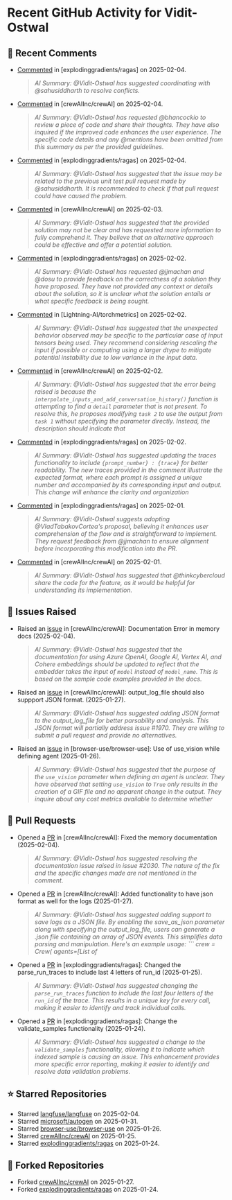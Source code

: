 # Recent GitHub Activity for Vidit-Ostwal

## 💬 Recent Comments
- [Commented](https://github.com/explodinggradients/ragas/pull/1880#issuecomment-2634875873) in [explodinggradients/ragas] on 2025-02-04.
  > *AI Summary: @Vidit-Ostwal has suggested coordinating with @sahusiddharth to resolve conflicts.*
- [Commented](https://github.com/crewAIInc/crewAI/pull/1985#issuecomment-2634692022) in [crewAIInc/crewAI] on 2025-02-04.
  > *AI Summary: @Vidit-Ostwal has requested @bhancockio to review a piece of code and share their thoughts. They have also inquired if the improved code enhances the user experience. The specific code details and any @mentions have been omitted from this summary as per the provided guidelines.*
- [Commented](https://github.com/explodinggradients/ragas/pull/1880#issuecomment-2634530854) in [explodinggradients/ragas] on 2025-02-04.
  > *AI Summary: @Vidit-Ostwal has suggested that the issue may be related to the previous unit test pull request made by @sahusiddharth. It is recommended to check if that pull request could have caused the problem.*
- [Commented](https://github.com/crewAIInc/crewAI/issues/2025#issuecomment-2631615412) in [crewAIInc/crewAI] on 2025-02-03.
  > *AI Summary: @Vidit-Ostwal has suggested that the provided solution may not be clear and has requested more information to fully comprehend it. They believe that an alternative approach could be effective and offer a potential solution.*
- [Commented](https://github.com/explodinggradients/ragas/issues/1868#issuecomment-2629482947) in [explodinggradients/ragas] on 2025-02-02.
  > *AI Summary: @Vidit-Ostwal has requested @jjmachan and @dosu to provide feedback on the correctness of a solution they have proposed. They have not provided any context or details about the solution, so it is unclear what the solution entails or what specific feedback is being sought.*
- [Commented](https://github.com/Lightning-AI/torchmetrics/issues/2920#issuecomment-2629456251) in [Lightning-AI/torchmetrics] on 2025-02-02.
  > *AI Summary: @Vidit-Ostwal has suggested that the unexpected behavior observed may be specific to the particular case of input tensors being used. They recommend considering rescaling the input if possible or computing using a larger dtype to mitigate potential instability due to low variance in the input data.*
- [Commented](https://github.com/crewAIInc/crewAI/issues/1977#issuecomment-2629395843) in [crewAIInc/crewAI] on 2025-02-02.
  > *AI Summary: @Vidit-Ostwal has suggested that the error being raised is because the `interpolate_inputs_and_add_conversation_history()` function is attempting to find a `detail` parameter that is not present. To resolve this, he proposes modifying `task 2` to use the output from `task 1` without specifying the parameter directly. Instead, the description should indicate that*
- [Commented](https://github.com/explodinggradients/ragas/pull/1880#issuecomment-2629385607) in [explodinggradients/ragas] on 2025-02-02.
  > *AI Summary: @Vidit-Ostwal has suggested updating the traces functionality to include `{prompt_number} : {trace}` for better readability. The new traces provided in the comment illustrate the expected format, where each prompt is assigned a unique number and accompanied by its corresponding input and output. This change will enhance the clarity and organization*
- [Commented](https://github.com/explodinggradients/ragas/issues/1871#issuecomment-2628965465) in [explodinggradients/ragas] on 2025-02-01.
  > *AI Summary: @Vidit-Ostwal suggests adopting @VladTabakovCortea's proposal, believing it enhances user comprehension of the flow and is straightforward to implement. They request feedback from @jjmachan to ensure alignment before incorporating this modification into the PR.*
- [Commented](https://github.com/crewAIInc/crewAI/issues/2015#issuecomment-2628794304) in [crewAIInc/crewAI] on 2025-02-01.
  > *AI Summary: @Vidit-Ostwal has suggested that @thinkcybercloud share the code for the feature, as it would be helpful for understanding its implementation.*

## 🐛 Issues Raised
- Raised an [issue](https://github.com/crewAIInc/crewAI/issues/2030) in [crewAIInc/crewAI]: Documentation Error in memory docs (2025-02-04).
  > *AI Summary: @Vidit-Ostwal has suggested that the documentation for using Azure OpenAI, Google AI, Vertex AI, and Cohere embeddings should be updated to reflect that the embedder takes the input of `model` instead of `model_name`. This is based on the sample code examples provided in the docs.*
- Raised an [issue](https://github.com/crewAIInc/crewAI/issues/1984) in [crewAIInc/crewAI]: output_log_file should also suppport JSON format. (2025-01-27).
  > *AI Summary: @Vidit-Ostwal has suggested adding JSON format to the output_log_file for better parsability and analysis. This JSON format will partially address issue #1970. They are willing to submit a pull request and provide no alternatives.*
- Raised an [issue](https://github.com/browser-use/browser-use/issues/407) in [browser-use/browser-use]: Use of use_vision while defining agent (2025-01-26).
  > *AI Summary: @Vidit-Ostwal has suggested that the purpose of the `use_vision` parameter when defining an agent is unclear. They have observed that setting `use_vision` to `True` only results in the creation of a GIF file and no apparent change in the output. They inquire about any cost metrics available to determine whether*

## 🚀 Pull Requests
- Opened a [PR](https://github.com/crewAIInc/crewAI/pull/2031) in [crewAIInc/crewAI]: Fixed the memory documentation (2025-02-04).
  > *AI Summary: @Vidit-Ostwal has suggested resolving the documentation issue raised in issue #2030. The nature of the fix and the specific changes made are not mentioned in the comment.*
- Opened a [PR](https://github.com/crewAIInc/crewAI/pull/1985) in [crewAIInc/crewAI]: Added functionality to have json format as well for the logs (2025-01-27).
  > *AI Summary: @Vidit-Ostwal has suggested adding support to save logs as a JSON file. By enabling the save_as_json parameter along with specifying the output_log_file, users can generate a .json file containing an array of JSON events. This simplifies data parsing and manipulation. Here's an example usage: ``` crew = Crew( agents=[List of*
- Opened a [PR](https://github.com/explodinggradients/ragas/pull/1880) in [explodinggradients/ragas]: Changed the parse_run_traces to include last 4 letters of run_id (2025-01-25).
  > *AI Summary: @Vidit-Ostwal has suggested changing the `parse_run_traces` function to include the last four letters of the `run_id` of the trace. This results in a unique key for every call, making it easier to identify and track individual calls.*
- Opened a [PR](https://github.com/explodinggradients/ragas/pull/1879) in [explodinggradients/ragas]: Change the validate_samples functionality (2025-01-24).
  > *AI Summary: @Vidit-Ostwal has suggested a change to the `validate_samples` functionality, allowing it to indicate which indexed sample is causing an issue. This enhancement provides more specific error reporting, making it easier to identify and resolve data validation problems.*

## ⭐ Starred Repositories
- Starred [langfuse/langfuse](https://github.com/langfuse/langfuse) on 2025-02-04.
- Starred [microsoft/autogen](https://github.com/microsoft/autogen) on 2025-01-31.
- Starred [browser-use/browser-use](https://github.com/browser-use/browser-use) on 2025-01-26.
- Starred [crewAIInc/crewAI](https://github.com/crewAIInc/crewAI) on 2025-01-25.
- Starred [explodinggradients/ragas](https://github.com/explodinggradients/ragas) on 2025-01-24.

## 🍴 Forked Repositories
- Forked [crewAIInc/crewAI](https://github.com/Vidit-Ostwal/crewAI) on 2025-01-27.
- Forked [explodinggradients/ragas](https://github.com/Vidit-Ostwal/ragas) on 2025-01-24.
